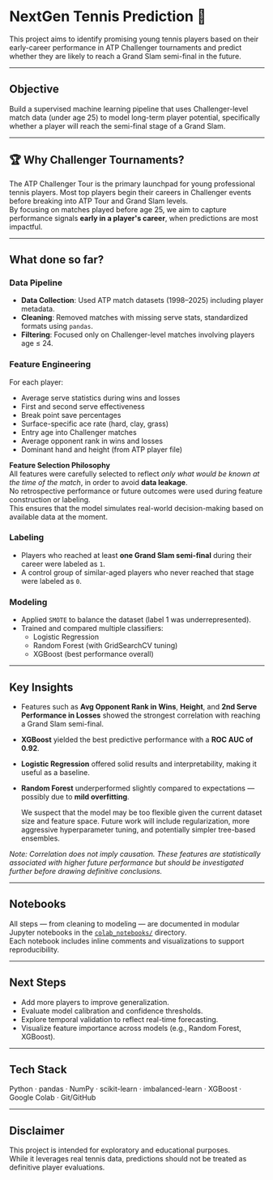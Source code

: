 # NextGen Tennis Prediction 🎾

This project aims to identify promising young tennis players based on their early-career performance in ATP Challenger tournaments and predict whether they are likely to reach a Grand Slam semi-final in the future.

---

## Objective

Build a supervised machine learning pipeline that uses Challenger-level match data (under age 25) to model long-term player potential, specifically whether a player will reach the semi-final stage of a Grand Slam.

---

## 🏆 Why Challenger Tournaments?

The ATP Challenger Tour is the primary launchpad for young professional tennis players. Most top players begin their careers in Challenger events before breaking into ATP Tour and Grand Slam levels.  
By focusing on matches played before age 25, we aim to capture performance signals **early in a player's career**, when predictions are most impactful.

---

## What done so far?

### Data Pipeline

- **Data Collection**: Used ATP match datasets (1998–2025) including player metadata.
- **Cleaning**: Removed matches with missing serve stats, standardized formats using `pandas`.
- **Filtering**: Focused only on Challenger-level matches involving players age ≤ 24.

### Feature Engineering

For each player:
- Average serve statistics during wins and losses
- First and second serve effectiveness
- Break point save percentages
- Surface-specific ace rate (hard, clay, grass)
- Entry age into Challenger matches
- Average opponent rank in wins and losses
- Dominant hand and height (from ATP player file)

**Feature Selection Philosophy**  
All features were carefully selected to reflect *only what would be known at the time of the match*, in order to avoid **data leakage**.  
No retrospective performance or future outcomes were used during feature construction or labeling.  
This ensures that the model simulates real-world decision-making based on available data at the moment.

### Labeling

- Players who reached at least **one Grand Slam semi-final** during their career were labeled as `1`.
- A control group of similar-aged players who never reached that stage were labeled as `0`.

### Modeling

- Applied `SMOTE` to balance the dataset (label 1 was underrepresented).
- Trained and compared multiple classifiers:
  - Logistic Regression
  - Random Forest (with GridSearchCV tuning)
  - XGBoost (best performance overall)

---

## Key Insights

- Features such as **Avg Opponent Rank in Wins**, **Height**, and **2nd Serve Performance in Losses** showed the strongest correlation with reaching a Grand Slam semi-final.
- **XGBoost** yielded the best predictive performance with a **ROC AUC of 0.92**.
- **Logistic Regression** offered solid results and interpretability, making it useful as a baseline.
- **Random Forest** underperformed slightly compared to expectations — possibly due to **mild overfitting**.

   We suspect that the model may be too flexible given the current dataset size and feature space. Future work will include regularization, more aggressive hyperparameter tuning, and potentially simpler tree-based ensembles.

 _Note: Correlation does not imply causation. These features are statistically associated with higher future performance but should be investigated further before drawing definitive conclusions._

---

##  Notebooks

All steps — from cleaning to modeling — are documented in modular Jupyter notebooks in the [`colab_notebooks/`](colab_notebooks/) directory.  
Each notebook includes inline comments and visualizations to support reproducibility.

---

##  Next Steps

- Add more players to improve generalization.
- Evaluate model calibration and confidence thresholds.
- Explore temporal validation to reflect real-time forecasting.
- Visualize feature importance across models (e.g., Random Forest, XGBoost).

---

##  Tech Stack

Python · pandas · NumPy · scikit-learn · imbalanced-learn · XGBoost · Google Colab · Git/GitHub

---

##  Disclaimer

This project is intended for exploratory and educational purposes.  
While it leverages real tennis data, predictions should not be treated as definitive player evaluations.
